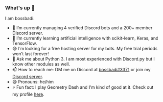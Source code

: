 ### What's up 👋
I am bossbadi.

- 🤖 I’m currently managing 4 verified Discord bots and a 200+ member Discord server.
- 🧠 I’m currently learning artificial intelligence with scikit-learn, Keras, and TensorFlow.
- 😅 I’m looking for a free hosting server for my bots. My free trial periods won't last forever!
- 💬 Ask me about Python 3. I am most experienced with Discord.py but I know other modules as well.
- 📫 How to reach me: DM me on Discord at [bossbadi#3371](https://discord.com/users/712323326575378562) or join my [Discord server](https://discord.gg/rzDqQqD).
- 😄 Pronouns: he/him
- ⚡ Fun fact: I play Geometry Dash and I'm kind of good at it. Check out my profile [here](https://gdbrowser.com/u/bossbadi).
